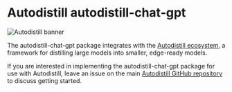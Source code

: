 
# Autodistill autodistill-chat-gpt

![Autodistill banner](https://raw.githubusercontent.com/autodistill/autodistill/main/docs/assets/banner.png)

The autodistill-chat-gpt package integrates with the [Autodistill ecosystem](https://autodistill.com), a framework for distilling large models into smaller, edge-ready models.

If you are interested in implementing the autodistill-chat-gpt package for use with Autodistill, leave an issue on the main [Autodistill GitHub repository](https://github.com/autodistill/autodistill) to discuss getting started.
    